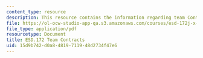 ```yaml
---
content_type: resource
description: This resource contains the information regarding team Contracts.
file: https://ol-ocw-studio-app-qa.s3.amazonaws.com/courses/esd-172j-x-prize-workshop-grand-challenges-in-energy-fall-2009/15d9b742d0a84819711948d2734f47e6_MITESD_172JF09_contracts.pdf
file_type: application/pdf
resourcetype: Document
title: ESD.172 Team Contracts
uid: 15d9b742-d0a8-4819-7119-48d2734f47e6
---
```

